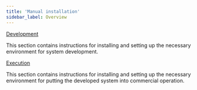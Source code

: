 ```yaml
---
title: 'Manual installation'
sidebar_label: Overview
---
```


[Development](Development_manual_.md)

This section contains instructions for installing and setting up the necessary environment for system development.

[Execution](Execution_manual_.md)

This section contains instructions for installing and setting up the necessary environment for putting the developed system into commercial operation.
